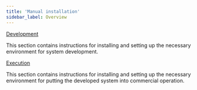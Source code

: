 ```yaml
---
title: 'Manual installation'
sidebar_label: Overview
---
```


[Development](Development_manual_.md)

This section contains instructions for installing and setting up the necessary environment for system development.

[Execution](Execution_manual_.md)

This section contains instructions for installing and setting up the necessary environment for putting the developed system into commercial operation.
